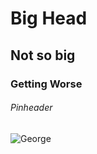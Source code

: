 # Big Head
## Not so big
### Getting Worse
###### Pinheader
![George](https://github.com/user-attachments/assets/a9edb601-5f20-473f-847b-01ec5264a93a)

